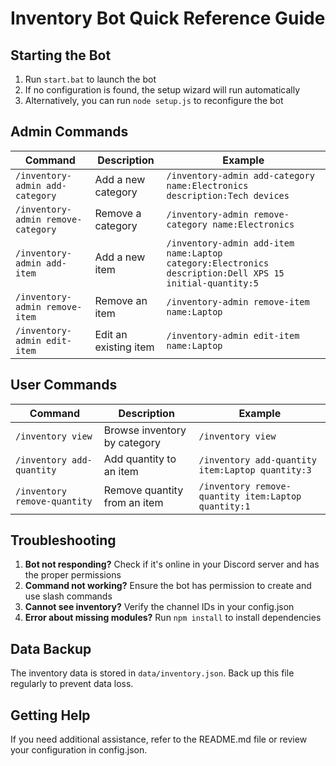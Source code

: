 # Inventory Bot Quick Reference Guide

## Starting the Bot
1. Run `start.bat` to launch the bot
2. If no configuration is found, the setup wizard will run automatically
3. Alternatively, you can run `node setup.js` to reconfigure the bot

## Admin Commands
| Command | Description | Example |
|---------|-------------|---------|
| `/inventory-admin add-category` | Add a new category | `/inventory-admin add-category name:Electronics description:Tech devices` |
| `/inventory-admin remove-category` | Remove a category | `/inventory-admin remove-category name:Electronics` |
| `/inventory-admin add-item` | Add a new item | `/inventory-admin add-item name:Laptop category:Electronics description:Dell XPS 15 initial-quantity:5` |
| `/inventory-admin remove-item` | Remove an item | `/inventory-admin remove-item name:Laptop` |
| `/inventory-admin edit-item` | Edit an existing item | `/inventory-admin edit-item name:Laptop` |

## User Commands
| Command | Description | Example |
|---------|-------------|---------|
| `/inventory view` | Browse inventory by category | `/inventory view` |
| `/inventory add-quantity` | Add quantity to an item | `/inventory add-quantity item:Laptop quantity:3` |
| `/inventory remove-quantity` | Remove quantity from an item | `/inventory remove-quantity item:Laptop quantity:1` |

## Troubleshooting
1. **Bot not responding?** Check if it's online in your Discord server and has the proper permissions
2. **Command not working?** Ensure the bot has permission to create and use slash commands
3. **Cannot see inventory?** Verify the channel IDs in your config.json
4. **Error about missing modules?** Run `npm install` to install dependencies

## Data Backup
The inventory data is stored in `data/inventory.json`. Back up this file regularly to prevent data loss.

## Getting Help
If you need additional assistance, refer to the README.md file or review your configuration in config.json.
